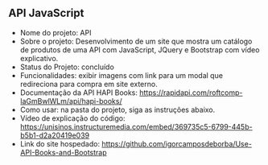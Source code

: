 ## API JavaScript
- Nome do projeto: API
- Sobre o projeto: Desenvolvimento de um site que mostra um catálogo de produtos de uma API com JavaScript, JQuery e Bootstrap com vídeo explicativo.
- Status do Projeto: concluído
- Funcionalidades:  exibir imagens com link para um modal que redireciona para compra em site externo.
- Documentação da API HAPI Books: https://rapidapi.com/roftcomp-laGmBwlWLm/api/hapi-books/
- Como usar: na pasta do projeto, siga as instruções abaixo.
- Vídeo de explicação do código: https://unisinos.instructuremedia.com/embed/369735c5-6799-445b-b5b1-d2a20419e039 
- Link do site hospedado: https://github.com/igorcamposdeborba/Use-API-Books-and-Bootstrap 
